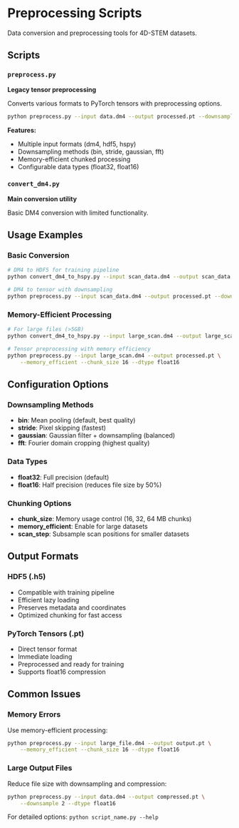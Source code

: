 # Preprocessing Scripts

Data conversion and preprocessing tools for 4D-STEM datasets.

## Scripts

### `preprocess.py`
**Legacy tensor preprocessing**

Converts various formats to PyTorch tensors with preprocessing options.

```bash
python preprocess.py --input data.dm4 --output processed.pt --downsample 2
```

**Features:**
- Multiple input formats (dm4, hdf5, hspy)
- Downsampling methods (bin, stride, gaussian, fft)
- Memory-efficient chunked processing
- Configurable data types (float32, float16)

### `convert_dm4.py`
**Main conversion utility**

Basic DM4 conversion with limited functionality.

## Usage Examples

### Basic Conversion
```bash
# DM4 to HDF5 for training pipeline
python convert_dm4_to_hspy.py --input scan_data.dm4 --output scan_data.h5

# DM4 to tensor with downsampling
python preprocess.py --input scan_data.dm4 --output processed.pt --downsample 2
```

### Memory-Efficient Processing
```bash
# For large files (>5GB)
python convert_dm4_to_hspy.py --input large_scan.dm4 --output large_scan.h5 --chunk_size 32

# Tensor preprocessing with memory efficiency
python preprocess.py --input large_scan.dm4 --output processed.pt \
    --memory_efficient --chunk_size 16 --dtype float16
```

## Configuration Options

### Downsampling Methods
- **bin**: Mean pooling (default, best quality)
- **stride**: Pixel skipping (fastest)
- **gaussian**: Gaussian filter + downsampling (balanced)
- **fft**: Fourier domain cropping (highest quality)

### Data Types
- **float32**: Full precision (default)
- **float16**: Half precision (reduces file size by 50%)

### Chunking Options
- **chunk_size**: Memory usage control (16, 32, 64 MB chunks)
- **memory_efficient**: Enable for large datasets
- **scan_step**: Subsample scan positions for smaller datasets

## Output Formats

### HDF5 (.h5)
- Compatible with training pipeline
- Efficient lazy loading
- Preserves metadata and coordinates
- Optimized chunking for fast access

### PyTorch Tensors (.pt)
- Direct tensor format
- Immediate loading
- Preprocessed and ready for training
- Supports float16 compression

## Common Issues

### Memory Errors
Use memory-efficient processing:
```bash
python preprocess.py --input large_file.dm4 --output output.pt \
    --memory_efficient --chunk_size 16 --dtype float16
```

### Large Output Files
Reduce file size with downsampling and compression:
```bash
python preprocess.py --input data.dm4 --output compressed.pt \
    --downsample 2 --dtype float16
```

For detailed options: `python script_name.py --help`